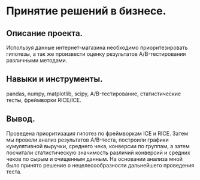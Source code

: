# Принятие решений в бизнесе.

## Описание проекта.
Используя данные интернет-магазина необходимо приоритезировать гипотезы, а так же произвести оценку результатов A/B-тестирования различными методами.

## Навыки и инструменты.
pandas, numpy, matplotlib, scipy, A/B-тестирование, статистические тесты, фреймворки RICE/ICE.

## Вывод.
Проведена приоритизация гипотез по фреймворкам ICE и RICE. Затем мы провели анализ результатов A/B-теста, построили графики кумулятивной выручки, среднего чека,
конверсии по группам, а затем посчитали статистическую значимость различий конверсий и средних чеков по сырым и очищенным данным. На основании анализа мной было
принято решение о нецелесообразности дальнейшего проведения теста.
